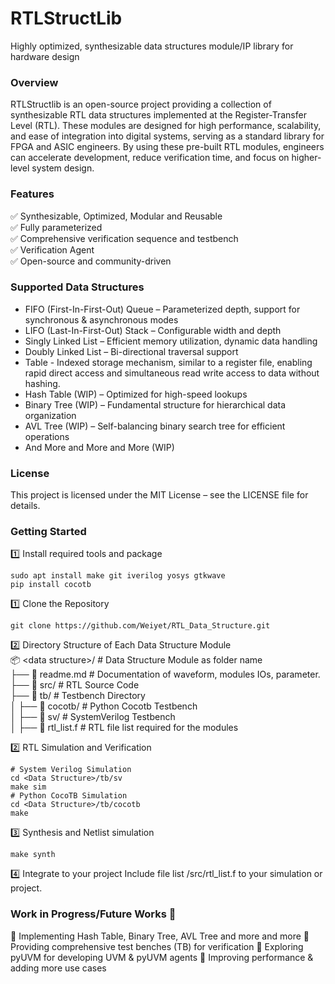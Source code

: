 # RTLStructLib
Highly optimized, synthesizable data structures module/IP library for hardware design

### Overview
RTLStructlib is an open-source project providing a collection of synthesizable RTL data structures implemented at the Register-Transfer Level (RTL). These modules are designed for high performance, scalability, and ease of integration into digital systems, serving as a standard library for FPGA and ASIC engineers.
By using these pre-built RTL modules, engineers can accelerate development, reduce verification time, and focus on higher-level system design.

### Features
✅ Synthesizable, Optimized, Modular and Reusable <br>
✅ Fully parameterized <br>
✅ Comprehensive verification sequence and testbench <br>
✅ Verification Agent <br>
✅ Open-source and community-driven <br>

### Supported Data Structures
- FIFO (First-In-First-Out) Queue – Parameterized depth, support for synchronous & asynchronous modes <br>
- LIFO (Last-In-First-Out) Stack – Configurable width and depth <br>
- Singly Linked List – Efficient memory utilization, dynamic data handling <br>
- Doubly Linked List – Bi-directional traversal support <br>
- Table - Indexed storage mechanism, similar to a register file, enabling rapid direct access and simultaneous read write access to data without hashing. <br>
- Hash Table (WIP) – Optimized for high-speed lookups <br>
- Binary Tree (WIP) – Fundamental structure for hierarchical data organization <br>
- AVL Tree (WIP) – Self-balancing binary search tree for efficient operations <br>
- And More and More and More (WIP)

### License
This project is licensed under the MIT License – see the LICENSE file for details.

### Getting Started
1️⃣ Install required tools and package 
```
sudo apt install make git iverilog yosys gtkwave
pip install cocotb
```

1️⃣ Clone the Repository <br> 
```
git clone https://github.com/Weiyet/RTL_Data_Structure.git  
```

2️⃣ Directory Structure of Each Data Structure Module <br> 
📦 \<data structure>/    # Data Structure Module as folder name <br>
 ├── 📃 readme.md        # Documentation of waveform, modules IOs, parameter.
 ├── 📂 src/             # RTL Source Code <br>
 ├── 📂 tb/              # Testbench Directory <br>
 │    ├── 📂 cocotb/     # Python Cocotb Testbench <br>
 │    ├── 📂 sv/         # SystemVerilog Testbench <br>
 │    ├── 📃 rtl_list.f  # RTL file list required for the modules <br>       

2️⃣ RTL Simulation and Verification
```
# System Verilog Simulation
cd <Data Structure>/tb/sv
make sim
# Python CocoTB Simulation
cd <Data Structure>/tb/cocotb
make 
```

3️⃣ Synthesis and Netlist simulation
```
make synth
```

4️⃣ Integrate to your project
Include file list <Data structure>/src/rtl_list.f to your simulation or project.

### Work in Progress/Future Works 🚀
🔹 Implementing Hash Table, Binary Tree, AVL Tree and more and more
🔹 Providing comprehensive test benches (TB) for verification
🔹 Exploring pyUVM for developing UVM & pyUVM agents
🔹 Improving performance & adding more use cases


